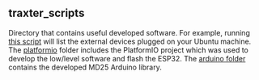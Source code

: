 ## traxter_scripts

Directory that contains useful developed software. For example, running [this script](portfinder.sh) will list the external devices plugged on your Ubuntu machine. The [platformio](platformio/) folder includes the PlatformIO project which was used to develop the low/level software and flash the ESP32. The [arduino folder](arduino/) contains the developed MD25 Arduino library.